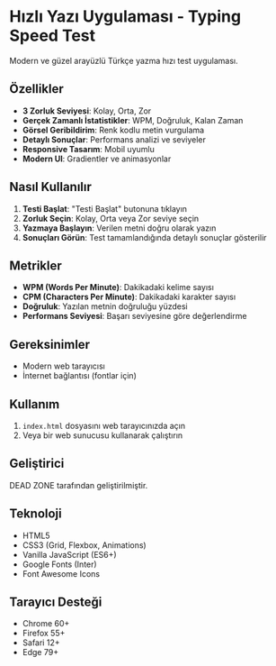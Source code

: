 # Hızlı Yazı Uygulaması - Typing Speed Test

Modern ve güzel arayüzlü Türkçe yazma hızı test uygulaması.

## Özellikler

- **3 Zorluk Seviyesi**: Kolay, Orta, Zor
- **Gerçek Zamanlı İstatistikler**: WPM, Doğruluk, Kalan Zaman
- **Görsel Geribildirim**: Renk kodlu metin vurgulama
- **Detaylı Sonuçlar**: Performans analizi ve seviyeler
- **Responsive Tasarım**: Mobil uyumlu
- **Modern UI**: Gradientler ve animasyonlar

## Nasıl Kullanılır

1. **Testi Başlat**: "Testi Başlat" butonuna tıklayın
2. **Zorluk Seçin**: Kolay, Orta veya Zor seviye seçin
3. **Yazmaya Başlayın**: Verilen metni doğru olarak yazın
4. **Sonuçları Görün**: Test tamamlandığında detaylı sonuçlar gösterilir

## Metrikler

- **WPM (Words Per Minute)**: Dakikadaki kelime sayısı
- **CPM (Characters Per Minute)**: Dakikadaki karakter sayısı  
- **Doğruluk**: Yazılan metnin doğruluğu yüzdesi
- **Performans Seviyesi**: Başarı seviyesine göre değerlendirme

## Gereksinimler

- Modern web tarayıcısı
- İnternet bağlantısı (fontlar için)

## Kullanım

1. `index.html` dosyasını web tarayıcınızda açın
2. Veya bir web sunucusu kullanarak çalıştırın

## Geliştirici

DEAD ZONE tarafından geliştirilmiştir.

## Teknoloji

- HTML5
- CSS3 (Grid, Flexbox, Animations)
- Vanilla JavaScript (ES6+)
- Google Fonts (Inter)
- Font Awesome Icons

## Tarayıcı Desteği

- Chrome 60+
- Firefox 55+
- Safari 12+
- Edge 79+
